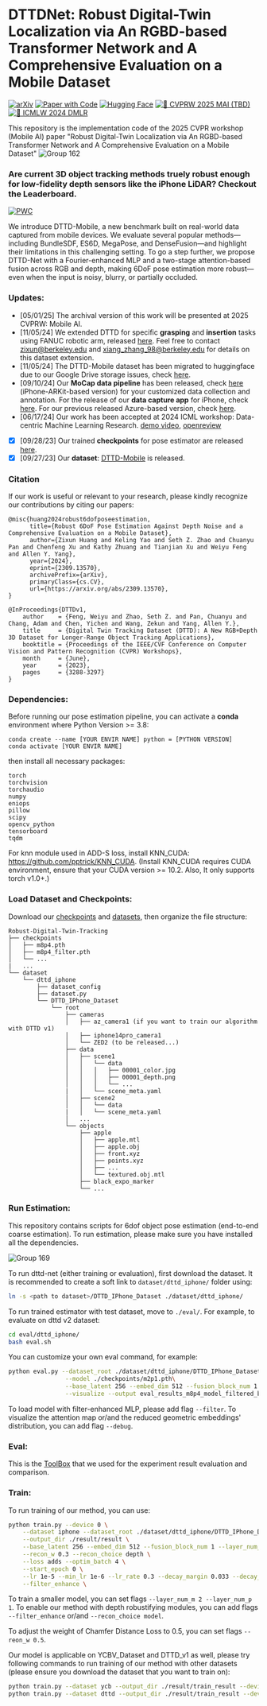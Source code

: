 # DTTDNet: Robust Digital-Twin Localization via An RGBD-based Transformer Network and A Comprehensive Evaluation on a Mobile Dataset
[![arXiv](https://img.shields.io/badge/arXiv-2309.13570-b31b1b.svg)](https://arxiv.org/abs/2309.13570)
[![Paper with Code](https://img.shields.io/badge/Paper%20with%20Code-📊-blue)](https://paperswithcode.com/dataset/dttd2)
[![Hugging Face](https://img.shields.io/badge/%F0%9F%A7%97-HuggingFace-yellow)](https://huggingface.co/datasets/ZixunH/DTTD2-IPhone/tree/main)
[![👀 CVPRW 2025 MAI (TBD)](https://img.shields.io/badge/CVPR-2025-blue)](https://ai-benchmark.com/workshops/mai/2025/)
[![🧠 ICMLW 2024 DMLR](https://img.shields.io/badge/ICML-2024-green)](https://icml.cc/media/PosterPDFs/ICML%202024/36411.png?t=1721891810.2840796)

This repository is the implementation code of the 2025 CVPR workshop (Mobile AI) paper "Robust Digital-Twin Localization via An RGBD-based Transformer Network and A Comprehensive Evaluation on a Mobile Dataset" 
![Group 162](https://github.com/OpenARK-Berkeley/Robust-Digital-Twin-Tracking/assets/106426767/faea5212-f400-48b6-bbec-312b7887d2a1)

### Are current 3D object tracking methods truely robust enough for low-fidelity depth sensors like the iPhone LiDAR? Checkout the Leaderboard. 
[![PWC](https://img.shields.io/endpoint.svg?url=https://paperswithcode.com/badge/towards-subcentimeter-accuracy-digital-twin/6d-pose-estimation-on-dttd2)](https://paperswithcode.com/sota/6d-pose-estimation-on-dttd2?p=towards-subcentimeter-accuracy-digital-twin)


We introduce DTTD-Mobile, a new benchmark built on real-world data captured from mobile devices. We evaluate several popular methods—including BundleSDF, ES6D, MegaPose, and DenseFusion—and highlight their limitations in this challenging setting. To go a step further, we propose DTTD-Net with a Fourier-enhanced MLP and a two-stage attention-based fusion across RGB and depth, making 6DoF pose estimation more robust—even when the input is noisy, blurry, or partially occluded.

### Updates:
- [05/01/25] The archival version of this work will be presented at 2025 CVPRW: Mobile AI.
- [11/05/24] We extended DTTD for specific **grasping** and **insertion** tasks using FANUC robotic arm, released [here](https://huggingface.co/datasets/ZixunH/DTTD3_Impedance/tree/main). Feel free to contact zixun@berkeley.edu and xiang_zhang_98@berkeley.edu for details on this dataset extension.
- [11/05/24] The DTTD-Mobile dataset has been migrated to huggingface due to our Google Drive storage issues, check [here](https://huggingface.co/datasets/ZixunH/DTTD2-IPhone/tree/main).
- [09/10/24] Our **MoCap data pipeline** has been released, check [here](https://github.com/OpenARK-Berkeley/DTTDv2-IPhoneLiDAR) (iPhone-ARKit-based version) for your customized data collection and annotation. For the release of our **data capture app** for iPhone, check [here](https://github.com/OpenARK-Berkeley/iphone-capture-app). For our previous released Azure-based version, check [here](https://github.com/augcog/DTTDv1).
- [06/17/24] Our work has been accepted at 2024 ICML workshop: Data-centric Machine Learning Research. [demo video](https://icml.cc/virtual/2024/36411), [openreview](https://openreview.net/forum?id=X7lBl0CPdw)
- [x] [09/28/23] Our trained **checkpoints** for pose estimator are released [here](https://drive.google.com/drive/folders/128yIostfVzvbTQzoW3GO2MKEm62uTplp?usp=drive_link).
- [x] [09/27/23] Our **dataset**: [DTTD-Mobile](https://drive.google.com/drive/folders/1U7YJKSrlWOY5h2MJRc_cwJPkQ8600jbd) is released.

### Citation
If our work is useful or relevant to your research, please kindly recognize our contributions by citing our papers:
```
@misc{huang2024robust6dofposeestimation,
      title={Robust 6DoF Pose Estimation Against Depth Noise and a Comprehensive Evaluation on a Mobile Dataset}, 
      author={Zixun Huang and Keling Yao and Seth Z. Zhao and Chuanyu Pan and Chenfeng Xu and Kathy Zhuang and Tianjian Xu and Weiyu Feng and Allen Y. Yang},
      year={2024},
      eprint={2309.13570},
      archivePrefix={arXiv},
      primaryClass={cs.CV},
      url={https://arxiv.org/abs/2309.13570}, 
}

@InProceedings{DTTDv1,
    author    = {Feng, Weiyu and Zhao, Seth Z. and Pan, Chuanyu and Chang, Adam and Chen, Yichen and Wang, Zekun and Yang, Allen Y.},
    title     = {Digital Twin Tracking Dataset (DTTD): A New RGB+Depth 3D Dataset for Longer-Range Object Tracking Applications},
    booktitle = {Proceedings of the IEEE/CVF Conference on Computer Vision and Pattern Recognition (CVPR) Workshops},
    month     = {June},
    year      = {2023},
    pages     = {3288-3297}
}
```

### Dependencies:

Before running our pose estimation pipeline, you can activate a __conda__ environment where Python Version >= 3.8:
```
conda create --name [YOUR ENVIR NAME] python = [PYTHON VERSION]
conda activate [YOUR ENVIR NAME]
```

then install all necessary packages:
```
torch
torchvision
torchaudio
numpy
eniops
pillow
scipy
opencv_python
tensorboard
tqdm
```

For knn module used in ADD-S loss, install KNN_CUDA: https://github.com/pptrick/KNN_CUDA. (Install KNN_CUDA requires CUDA environment, ensure that your CUDA version >= 10.2. Also, It only supports torch v1.0+.)

### Load Dataset and Checkpoints:
Download our [checkpoints](https://drive.google.com/drive/folders/128yIostfVzvbTQzoW3GO2MKEm62uTplp?usp=drive_link) and [datasets](https://drive.google.com/drive/folders/1U7YJKSrlWOY5h2MJRc_cwJPkQ8600jbd), then organize the file structure:
```
Robust-Digital-Twin-Tracking
├── checkpoints
│   ├── m8p4.pth
│   ├── m8p4_filter.pth
│   └── ...
|   ...
└── dataset
    └── dttd_iphone
        ├── dataset_config
        ├── dataset.py
        └── DTTD_IPhone_Dataset
            └── root
                ├── cameras
                │   ├── az_camera1 (if you want to train our algorithm with DTTD v1)
                │   ├── iphone14pro_camera1
                │   └── ZED2 (to be released...)
                ├── data
                │   ├── scene1
                │   │   └── data
                │   │   │   ├── 00001_color.jpg
                │   │   │   ├── 00001_depth.png
                │   │   │   └── ...
                |   │   └── scene_meta.yaml
                │   ├── scene2
                │   │   └── data
                |   │   └── scene_meta.yaml
                │   ...
                └── objects
                    ├── apple
                    │   ├── apple.mtl
                    │   ├── apple.obj
                    │   ├── front.xyz
                    │   ├── points.xyz
                    │   ├── ...
                    │   └── textured.obj.mtl
                    ├── black_expo_marker
                    └── ...
```

### Run Estimation:
This repository contains scripts for 6dof object pose estimation (end-to-end coarse estimation). To run estimation, please make sure you have installed all the dependencies.

![Group 169](https://github.com/OpenARK-Berkeley/Robust-Digital-Twin-Tracking/assets/106426767/446c0f53-ab63-4260-9ef0-ac1e02755d92)

To run dttd-net (either training or evaluation), first download the dataset. It is recommended to create a soft link to `dataset/dttd_iphone/` folder using:
```bash
ln -s <path to dataset>/DTTD_IPhone_Dataset ./dataset/dttd_iphone/
```
To run trained estimator with test dataset, move to `./eval/`. For example, to evaluate on dttd v2 dataset:
```bash
cd eval/dttd_iphone/
bash eval.sh
```
You can customize your own eval command, for example:
```bash
python eval.py --dataset_root ./dataset/dttd_iphone/DTTD_IPhone_Dataset/root\
                --model ./checkpoints/m2p1.pth\
                --base_latent 256 --embed_dim 512 --fusion_block_num 1 --layer_num_m 2 --layer_num_p 1\
                --visualize --output eval_results_m8p4_model_filtered_best\
```
To load model with filter-enhanced MLP, please add flag `--filter`.
To visualize the attention map or/and the reduced geometric embeddings' distribution, you can add flag `--debug`.

### Eval:
This is the [ToolBox](https://github.com/yuxng/YCB_Video_toolbox) that we used for the experiment result evaluation and comparison.

### Train:
To run training of our method, you can use:
```bash
python train.py --device 0 \
    --dataset iphone --dataset_root ./dataset/dttd_iphone/DTTD_IPhone_Dataset/root --dataset_config ./dataset/dttd_iphone/dataset_config \
    --output_dir ./result/result \
    --base_latent 256 --embed_dim 512 --fusion_block_num 1 --layer_num_m 8 --layer_num_p 4 \
    --recon_w 0.3 --recon_choice depth \
    --loss adds --optim_batch 4 \
    --start_epoch 0 \
    --lr 1e-5 --min_lr 1e-6 --lr_rate 0.3 --decay_margin 0.033 --decay_rate 0.77 --nepoch 60 --warm_epoch 1 \
    --filter_enhance \
```
To train a smaller model, you can set flags `--layer_num_m 2 --layer_num_p 1`.
To enable our method with depth robustifying modules, you can add flags `--filter_enhance` or/and `--recon_choice model`.

To adjust the weight of Chamfer Distance Loss to 0.5, you can set flags `--reon_w 0.5`.

Our model is applicable on YCBV_Dataset and DTTD_v1 as well, please try following commands to run training of our method with other datasets (please ensure you download the dataset that you want to train on):
```bash
python train.py --dataset ycb --output_dir ./result/train_result --device 0 --batch_size 1 --lr 8e-5 --min_lr 8e-6 --warm_epoch 1
python train.py --dataset dttd --output_dir ./result/train_result --device 0 --batch_size 1 --lr 1e-5 --min_lr 1e-6 --warm_epoch 1
```



